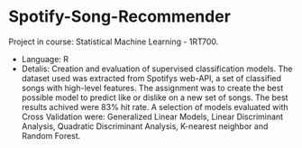 # Spotify-Song-Recommender
Project in course: Statistical Machine Learning - 1RT700.
- Language: R
- Detalis: Creation and evaluation of supervised classification models. The dataset used was extracted from Spotifys web-API, a set of classified songs with high-level features. The assignment was to create the best possible model to predict like or dislike on a new set of songs. The best results achived were 83% hit rate. A selection of models evaluated with Cross Validation were: Generalized Linear Models, Linear Discriminant Analysis, Quadratic Discriminant Analysis, K-nearest neighbor and Random Forest.
